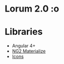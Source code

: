 # Lorum 2.0 :o

# Libraries
* Angular 4+
* [NG2 Materialize](https://sherweb.github.io/ng2-materialize/)
* [Icons](https://materialdesignicons.com/)
